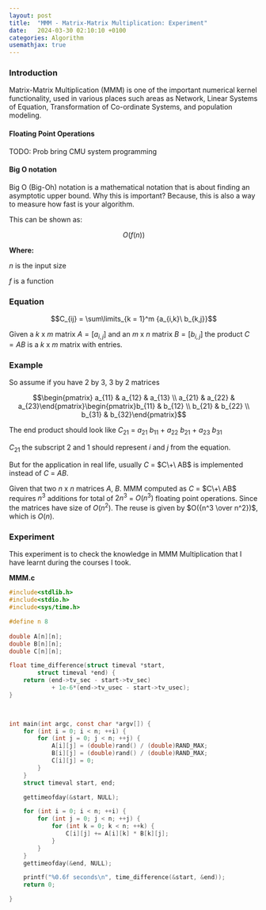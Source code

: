 ```yaml
---
layout: post
title:  "MMM - Matrix-Matrix Multiplication: Experiment"
date:   2024-03-30 02:10:10 +0100
categories: Algorithm 
usemathjax: true
---
```

### Introduction

Matrix-Matrix Multiplication (MMM) is one of the important numerical kernel functionality, used in various places such areas as Network, Linear Systems of Equation, Transformation of Co-ordinate Systems, and population modeling.  

#### Floating Point Operations 

TODO: Prob bring CMU system programming 

#### Big O notation

Big O (Big-Oh) notation is a mathematical notation that is about finding an asymptotic upper bound. Why this is important? Because, this is also a way to measure how fast is your algorithm. 

This can be shown as: 

$$O(f(n))$$ 

**Where:** 

  $n$ is the input size 
  
  $f$ is a function 
  
### Equation 

$$C_{ij} = \sum\limits_{k = 1}^m {a_{i,k}\ b_{k,j}}$$

Given a $k$ x $m$ matrix $A = [a_{i,j}]$ and an $m$ x $n$ matrix $B = [b_{i,j}]$ the product $C = AB$ is a $k$ x $m$ matrix with entries. 

### Example 

So assume if you have $2$ by $3$, $3$ by $2$ matrices 


$$\begin{pmatrix} a_{11} & a_{12} & a_{13} \\ a_{21} & a_{22} & a_{23}\end{pmatrix}\begin{pmatrix}b_{11} & b_{12} \\ b_{21} & b_{22} \\ b_{31} & b_{32}\end{pmatrix}$$ 


The end product should look like $C_{21}$ = $a_{21}\ b_{11}$ + $a_{22}\ b_{21}$ + $a_{23}\ b_{31}$  

$C_{21}$ the subscript $2$ and $1$ should represent $i$ and $j$ from the equation. 

But for the application in real life, usually $C$ = $C\+\ AB$ is implemented instead of $C$ $=\ AB$. 

Given that two $n$ x $n$ matrices $A$, $B$. 
MMM computed as $C$ = $C\+\ AB$ requires $n^3$ additions for total of $2n^3$ = $O(n^3)$ floating point operations. 
Since the matrices have size of $O(n^2)$. The reuse is given by $O({n^3 \over n^2})$, which is $O(n)$.

### Experiment 

This experiment is to check the knowledge in MMM Multiplication that I have learnt during the courses I took. 

**MMM.c**
```c
#include<stdlib.h>
#include<stdio.h>
#include<sys/time.h>

#define n 8
  
double A[n][n];
double B[n][n];
double C[n][n];

float time_difference(struct timeval *start,
        struct timeval *end) {
    return (end->tv_sec - start->tv_sec)
            + 1e-6*(end->tv_usec - start->tv_usec);
}

  

int main(int argc, const char *argv[]) {
    for (int i = 0; i < n; ++i) {
        for (int j = 0; j < n; ++j) {
            A[i][j] = (double)rand() / (double)RAND_MAX;
            B[i][j] = (double)rand() / (double)RAND_MAX;
            C[i][j] = 0;
        }
    }
    struct timeval start, end;

    gettimeofday(&start, NULL);

    for (int i = 0; i < n; ++i) {
        for (int j = 0; j < n; ++j) {
            for (int k = 0; k < n; ++k) {
                C[i][j] += A[i][k] * B[k][j];
            }
        }
    }
    gettimeofday(&end, NULL);

    printf("%0.6f seconds\n", time_difference(&start, &end));
    return 0;

}
